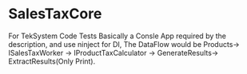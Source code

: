 # SalesTaxCore
For TekSystem Code Tests
Basically a Consle App required by the description, and use ninject for DI,
The DataFlow would be 
Products-> ISalesTaxWorker ->  IProductTaxCalculator -> GenerateResults-> ExtractResults(Only Print).


